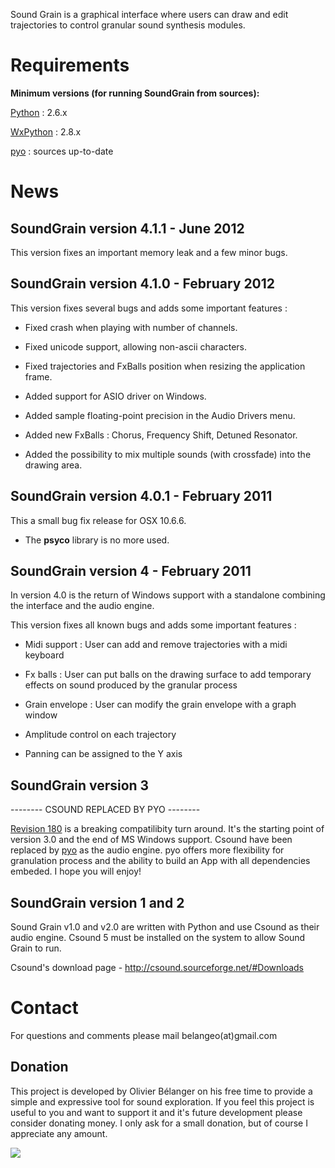 Sound Grain is a graphical interface where users can draw and edit trajectories to control granular sound synthesis modules.

# Requirements #

**Minimum versions (for running SoundGrain from sources):**

[Python](http://python.org/download/releases/2.7.2/) : 2.6.x

[WxPython](http://www.wxpython.org/download.php#stable) : 2.8.x

[pyo](http://code.google.com/p/pyo/downloads/list) : sources up-to-date

# News #

## SoundGrain version 4.1.1 - June 2012 ##

This version fixes an important memory leak and a few minor bugs.

## SoundGrain version 4.1.0 - February 2012 ##

This version fixes several bugs and adds some important features :

  * Fixed crash when playing with number of channels.

  * Fixed unicode support, allowing non-ascii characters.

  * Fixed trajectories and FxBalls position when resizing the application frame.

  * Added support for ASIO driver on Windows.

  * Added sample floating-point precision in the Audio Drivers menu.

  * Added new FxBalls : Chorus, Frequency Shift, Detuned Resonator.

  * Added the possibility to mix multiple sounds (with crossfade) into the drawing area.

## SoundGrain version 4.0.1 - February 2011 ##

This a small bug fix release for OSX 10.6.6.

  * The **psyco** library is no more used.

## SoundGrain version 4 - February 2011 ##

In version 4.0 is the return of Windows support with a standalone combining the interface and the audio engine.

This version fixes all known bugs and adds some important features :

  * Midi support : User can add and remove trajectories with a midi keyboard

  * Fx balls : User can put balls on the drawing surface to add temporary effects on sound produced by the granular process

  * Grain envelope : User can modify the grain envelope with a graph window

  * Amplitude control on each trajectory

  * Panning can be assigned to the Y axis

## SoundGrain version 3 ##

-------- CSOUND REPLACED BY PYO --------

[Revision 180](https://code.google.com/p/soundgrain/source/detail?r=180) is a breaking compatilibity turn around. It's the starting point of version 3.0 and the end of MS Windows support. Csound have been replaced by [pyo](http://code.google.com/p/pyo) as the audio engine. pyo offers more flexibility for granulation process and the ability to build an App with all dependencies embeded. I hope you will enjoy!

## SoundGrain version 1 and 2 ##

Sound Grain v1.0 and v2.0 are written with Python and use Csound as their audio engine. Csound 5 must be installed on the system to allow Sound Grain to run.

Csound's download page - http://csound.sourceforge.net/#Downloads

# Contact #

For questions and comments please mail belangeo(at)gmail.com

## Donation ##

This project is developed by Olivier Bélanger on his free time to provide a simple and expressive tool for sound exploration. If you feel this project is useful to you and want to support it and it's future development please consider donating money. I only ask for a small donation, but of course I appreciate any amount.

[![](https://www.paypal.com/en_US/i/btn/btn_donateCC_LG.gif)](https://www.paypal.com/cgi-bin/webscr?cmd=_s-xclick&hosted_button_id=9CA99DH6ES3HA)